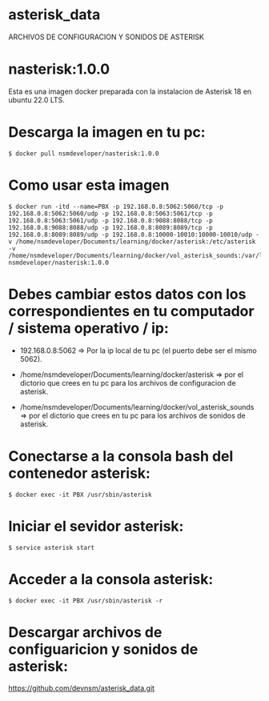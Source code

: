 # asterisk_data

ARCHIVOS DE CONFIGURACION Y SONIDOS DE ASTERISK

# nasterisk:1.0.0

Esta es una imagen docker preparada con la instalacion de Asterisk 18 en ubuntu 22.0 LTS.

# Descarga la imagen en tu pc:
                                                                                                         
<pre><code class="language-console">$ docker pull nsmdeveloper/nasterisk:1.0.0</code></pre>


# Como usar esta imagen

<pre><code class="language-console">$ docker run -itd --name=PBX -p 192.168.0.8:5062:5060/tcp -p 192.168.0.8:5062:5060/udp -p 192.168.0.8:5063:5061/tcp -p 192.168.0.8:5063:5061/udp -p 192.168.0.8:9088:8088/tcp -p 192.168.0.8:9088:8088/udp -p 192.168.0.8:8089:8089/tcp -p 192.168.0.8:8089:8089/udp -p 192.168.0.8:10000-10010:10000-10010/udp -v /home/nsmdeveloper/Documents/learning/docker/asterisk:/etc/asterisk  -v /home/nsmdeveloper/Documents/learning/docker/vol_asterisk_sounds:/var/lib/asterisk/sounds nsmdeveloper/nasterisk:1.0.0
</code></pre>

# Debes cambiar estos datos con los correspondientes  en tu computador / sistema operativo / ip:

* 192.168.0.8:5062 => Por la ip  local de tu pc (el puerto debe ser el mismo 5062).

* /home/nsmdeveloper/Documents/learning/docker/asterisk => por el dictorio que crees en tu pc para los archivos de configuracion de  asterisk.

* /home/nsmdeveloper/Documents/learning/docker/vol_asterisk_sounds => por el dictorio que crees en tu pc para los archivos  de sonidos de asterisk.

# Conectarse a la consola bash del contenedor asterisk:

<pre><code class="language-console">$ docker exec -it PBX /usr/sbin/asterisk</code></pre>

# Iniciar el sevidor asterisk:

<pre><code class="language-console">$ service asterisk start</code></pre>

# Acceder a la consola asterisk:

<pre><code class="language-console">$ docker exec -it PBX /usr/sbin/asterisk -r</code></pre>

# Descargar archivos de configuaricion  y sonidos de asterisk:

<a href="https://github.com/devnsm/asterisk_data.git" target="_blank">https://github.com/devnsm/asterisk_data.git</a>




